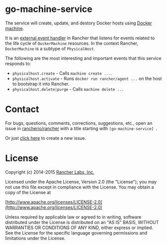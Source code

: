 # go-machine-service
The service will create, update, and destory Docker hosts using [Docker machine](https://github.com/docker/machine).

It is an [external event handler](https://github.com/rancherio/cattle/blob/master/docs/examples/handler-bash/simple_handler.sh) in Rancher that listens for events related to the life cycle of ```DockerMachine``` resources. In the context Rancher, ```DockerMachine``` is a subtype of ```PhysicalHost```. 

The following are the most interesting and important events that this service responds to:
* ```physicalhost.create``` - Calls ```machine create ...```.
* ```physicalhost.activate``` - Runs ```docker run rancher/agent ...``` on the host to bootstrap it into Rancher.
* ```physicalhost.delete|purge``` - Calls ```machine delete ...```

# Contact
For bugs, questions, comments, corrections, suggestions, etc., open an issue in
 [rancherio/rancher](//github.com/rancherio/rancher/issues) with a title starting with `[go-machine-service] `.

Or just [click here](//github.com/rancherio/rancher/issues/new?title=%5Bgo-machine-service%5D%20) to create a new issue.

# License
Copyright (c) 2014-2015 [Rancher Labs, Inc.](http://rancher.com)

Licensed under the Apache License, Version 2.0 (the "License");
you may not use this file except in compliance with the License.
You may obtain a copy of the License at

[http://www.apache.org/licenses/LICENSE-2.0](http://www.apache.org/licenses/LICENSE-2.0)

Unless required by applicable law or agreed to in writing, software
distributed under the License is distributed on an "AS IS" BASIS,
WITHOUT WARRANTIES OR CONDITIONS OF ANY KIND, either express or implied.
See the License for the specific language governing permissions and
limitations under the License.


